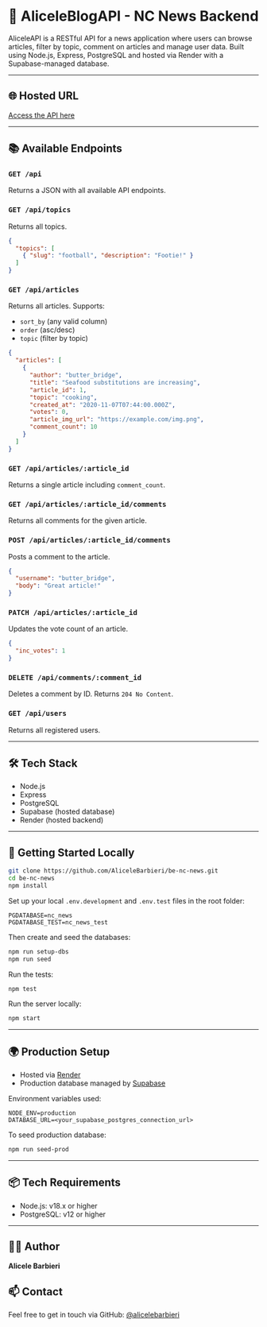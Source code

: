 # 📰 AliceleBlogAPI - NC News Backend

AliceleAPI is a RESTful API for a news application where users can browse articles, filter by topic, comment on articles and manage user data. Built using Node.js, Express, PostgreSQL and hosted via Render with a Supabase-managed database.

---

## 🌐 Hosted URL

[Access the API here](https://aliceleblog-api.onrender.com/api)

---

## 📚 Available Endpoints

### `GET /api`
Returns a JSON with all available API endpoints.

### `GET /api/topics`
Returns all topics.
```json
{
  "topics": [
    { "slug": "football", "description": "Footie!" }
  ]
}
```

### `GET /api/articles`
Returns all articles. Supports:
- `sort_by` (any valid column)
- `order` (asc/desc)
- `topic` (filter by topic)

```json
{
  "articles": [
    {
      "author": "butter_bridge",
      "title": "Seafood substitutions are increasing",
      "article_id": 1,
      "topic": "cooking",
      "created_at": "2020-11-07T07:44:00.000Z",
      "votes": 0,
      "article_img_url": "https://example.com/img.png",
      "comment_count": 10
    }
  ]
}
```

### `GET /api/articles/:article_id`
Returns a single article including `comment_count`.

### `GET /api/articles/:article_id/comments`
Returns all comments for the given article.

### `POST /api/articles/:article_id/comments`
Posts a comment to the article.
```json
{
  "username": "butter_bridge",
  "body": "Great article!"
}
```

### `PATCH /api/articles/:article_id`
Updates the vote count of an article.
```json
{
  "inc_votes": 1
}
```

### `DELETE /api/comments/:comment_id`
Deletes a comment by ID. Returns `204 No Content`.

### `GET /api/users`
Returns all registered users.

---


## 🛠 Tech Stack
- Node.js
- Express
- PostgreSQL
- Supabase (hosted database)
- Render (hosted backend)

---

## 🚀 Getting Started Locally

```bash
git clone https://github.com/AliceleBarbieri/be-nc-news.git
cd be-nc-news
npm install
```

Set up your local `.env.development` and `.env.test` files in the root folder:
```
PGDATABASE=nc_news
PGDATABASE_TEST=nc_news_test
```

Then create and seed the databases:
```bash
npm run setup-dbs
npm run seed
```

Run the tests:
```bash
npm test
```

Run the server locally:
```bash
npm start
```

---

## 🌍 Production Setup

- Hosted via [Render](https://render.com)
- Production database managed by [Supabase](https://supabase.com)

Environment variables used:
```
NODE_ENV=production
DATABASE_URL=<your_supabase_postgres_connection_url>
```

To seed production database:
```bash
npm run seed-prod
```

---

## 📦 Tech Requirements

- Node.js: v18.x or higher
- PostgreSQL: v12 or higher

---

## 👩‍💻 Author
**Alicele Barbieri**

## 📫 Contact
Feel free to get in touch via GitHub: [@alicelebarbieri](https://github.com/alicelebarbieri)
